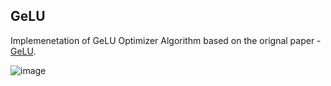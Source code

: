 ## GeLU

Implemenetation of GeLU Optimizer Algorithm based on the orignal paper - [GeLU](https://arxiv.org/abs/1606.08415).


![image](https://github.com/user-attachments/assets/a9adf0b7-e2a6-4184-9123-0b090a02b7e9)
